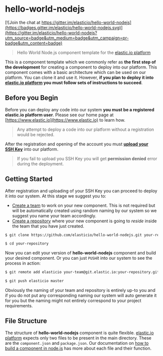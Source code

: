 # hello-world-nodejs

[![Join the chat at https://gitter.im/elasticio/hello-world-nodejs](https://badges.gitter.im/elasticio/hello-world-nodejs.svg)](https://gitter.im/elasticio/hello-world-nodejs?utm_source=badge&utm_medium=badge&utm_campaign=pr-badge&utm_content=badge)
> Hello World Node.js component template for the [elastic.io platform](http://www.elastic.io "elastic.io platform")

This is a component template which we commonly refer as **the first step of the development** for creating a component to deploy into our platform. This component comes with a basic architecture which can be used on our platform. You can clone it and use it. However, **if you plan to deploy it into [elastic.io platform](https://www.elastic.io "elastic.io platform") you must follow sets of instructions to succeed**.

## Before you Begin

Before you can deploy any code into our system **you must be a registered elastic.io platform user**. Please see our home page at [https://www.elastic.io](https://www.elastic.io) to learn how.

> Any attempt to deploy a code into our platform without a registration would be rejected.

After the registration and opening of the account you must **[upload your SSH Key](http://go2.elastic.io/manage-ssh-keys)** into our platform.

> If you fail to upload you SSH Key you will get **permission denied** error during the deployment.

## Getting Started

After registration and uploading of your SSH Key you can proceed to deploy it into our system. At this stage we suggest you to:
* [Create a team](http://go2.elastic.io/manage-teams) to work on your new component. This is not required but will be automatically created using random naming by our system so we suggest you name your team accordingly.
* [Create a repository](http://go2.elastic.io/manage-repositories) where your new component is going to *reside* inside the team that you have just created.

```bash
$ git clone https://github.com/elasticio/hello-world-nodejs.git your-repository

$ cd your-repository
```
Now you can edit your version of **hello-world-nodejs** component and build your desired component. Or you can just ``PUSH``it into our system to see the process in action:

```bash
$ git remote add elasticio your-team@git.elastic.io:your-repository.git

$ git push elasticio master
```
Obviously the naming of your team and repository is entirely up-to you and if you do not put any corresponding naming our system will auto generate it for you but the naming might not entirely correspond to your project requirements.

## File Structure

The structure of **hello-world-nodejs** component is quite flexible. [elastic.io platform](https://www.elastic.io) expects only two files to be present in the main directory. These are the ``component.json`` and ``package.json``. Our documentation on [how to build a component in node.js](http://http://go2.elastic.io/build-nodejs-component) has more about each file and their function.
